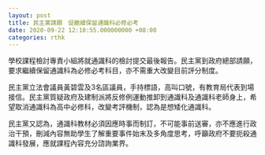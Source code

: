```yaml
---
layout: post
title: 民主黨請願　促繼續保留通識科必修必考
date: 2020-09-22 12:10:55.000000000 +08:00
categories: rthk
---
```


學校課程檢討專責小組將就通識科的檢討提交最後報告。民主黨到政府總部請願，要求繼續保留通識科為必修必考科目，亦不需重大改變目前評分制度。

民主黨立法會議員黃碧雲及3名區議員，手持標語，高叫口號，有教育局代表到場接信。民主黨質疑政府及建制派將反修例運動推卸到通識科及通識科老師身上，希望取消通識科為高中必修科，改變考評機制，認為是想矮化通識科。

民主黨又認為，通識科教材必須因應時事而制訂，不可能事前送審，亦不應進行政治干預，刪減內容無助學生了解重要事件始末及多角度思考，呼籲政府不要扼殺通識科發展，應就課程內容充分諮詢業界。

